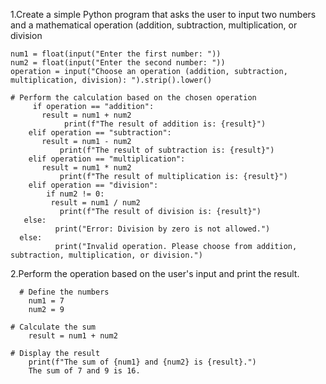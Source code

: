 1.Create a simple Python program that asks the user to input two numbers and a mathematical operation (addition, subtraction, multiplication, or division


    num1 = float(input("Enter the first number: "))
    num2 = float(input("Enter the second number: "))
    operation = input("Choose an operation (addition, subtraction, multiplication, division): ").strip().lower()

    # Perform the calculation based on the chosen operation
         if operation == "addition":
           result = num1 + num2
                print(f"The result of addition is: {result}")
        elif operation == "subtraction":
           result = num1 - num2
               print(f"The result of subtraction is: {result}")
        elif operation == "multiplication":
           result = num1 * num2
               print(f"The result of multiplication is: {result}")
        elif operation == "division":
            if num2 != 0:
             result = num1 / num2
               print(f"The result of division is: {result}")
       else:
              print("Error: Division by zero is not allowed.")
      else:
              print("Invalid operation. Please choose from addition, subtraction, multiplication, or division.")



2.Perform the operation based on the user's input and print the result.

      # Define the numbers
        num1 = 7
        num2 = 9

    # Calculate the sum
        result = num1 + num2

    # Display the result
        print(f"The sum of {num1} and {num2} is {result}.")
        The sum of 7 and 9 is 16.




